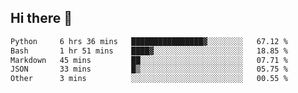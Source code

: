 ## Hi there 👋

<!--START_SECTION:waka-->

```txt
Python     6 hrs 36 mins   ████████████████▓░░░░░░░░   67.12 %
Bash       1 hr 51 mins    ████▓░░░░░░░░░░░░░░░░░░░░   18.85 %
Markdown   45 mins         ██░░░░░░░░░░░░░░░░░░░░░░░   07.71 %
JSON       33 mins         █▒░░░░░░░░░░░░░░░░░░░░░░░   05.75 %
Other      3 mins          ░░░░░░░░░░░░░░░░░░░░░░░░░   00.55 %
```

<!--END_SECTION:waka-->

<!--
**OliverShang/OliverShang** is a ✨ _special_ ✨ repository because its `README.md` (this file) appears on your GitHub profile.

Here are some ideas to get you started:

- 🔭 I’m currently working on ...
- 🌱 I’m currently learning ...
- 👯 I’m looking to collaborate on ...
- 🤔 I’m looking for help with ...
- 💬 Ask me about ...
- 📫 How to reach me: ...
- 😄 Pronouns: ...
- ⚡ Fun fact: ...
-->
